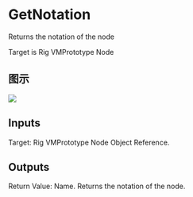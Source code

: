# GetNotation

Returns the notation of the node

Target is Rig VMPrototype Node

## 图示

![]($-20221218-20463436.png)

## Inputs

Target: Rig VMPrototype Node Object Reference.  

## Outputs

Return Value: Name. Returns the notation of the node.

